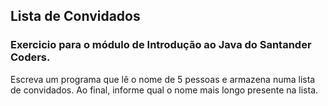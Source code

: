 ## Lista de Convidados
### Exercicio para o módulo de Introdução ao Java do Santander Coders.
 Escreva um programa que lê o nome de 5 pessoas e armazena numa lista de convidados. Ao final, informe qual o nome mais longo presente na lista.
